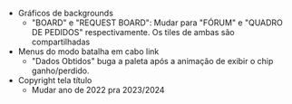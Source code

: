 - Gráficos de backgrounds
  - "BOARD" e "REQUEST BOARD": Mudar para "FÓRUM" e "QUADRO DE PEDIDOS" respectivamente. Os tiles de ambas são compartilhadas
- Menus do modo batalha em cabo link
  - "Dados Obtidos" buga a paleta após a animação de exibir o chip ganho/perdido.
- Copyright tela título
  - Mudar ano de 2022 pra 2023/2024